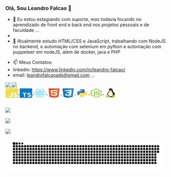 ### Olá, Sou Leandro Falcao 👋

<!--
**leandro-falcao/leandro-falcao** is a ✨ _special_ ✨ repository because its `README.md` (this file) appears on your GitHub profile.

Here are some ideas to get you started:
-->
- 🔭 Eu estou estagiando com suporte, mas todavia focando no aprendizado de front end e back end nos projetos pessoais e de faculdade  ...
- 
- 🌱 Atualmente estudo HTML/CSS e JavaScript, trabalhando com NodeJS no backend, e automação com selenium em python e automação com puppeteer em nodeJS, além de docker, java e PHP
<!--
- 👯 I’m looking to collaborate on ...
- 🤔 I’m looking for help with ...
- 💬 Ask me about ...
-->
- 📫 Meus Contatos: 
- linkedin: https://www.linkedin.com/in/leandro-falcao/ 
- email: leandrofalcaoads@gmail.com ...
<!--
- 😄 Pronouns: ...
- ⚡ Fun fact: ...
-->
 <div>
  <a href="https://github.com/leandro-falcao">
  <img height="170em" src="https://github-readme-stats.vercel.app/api?username=leandro-falcao&show_icons=true&theme=tokyonight&include_all_commits=true&count_private=true"/>
  <img height="160em" src="https://github-readme-stats.vercel.app/api/top-langs/?username=leandro-falcao&layout=compact&langs_count=9&theme=dracula"/>
</div>
  <div style="display: inline_block">
  <img align="center" alt="le-js" height="30" width="40" src="https://raw.githubusercontent.com/devicons/devicon/master/icons/javascript/javascript-plain.svg">
  <img align="center" alt="le-ts" height="30" width="40" src="https://raw.githubusercontent.com/devicons/devicon/master/icons/typescript/typescript-plain.svg">
  <img align="center" alt="le-react" height="30" width="40" src="https://raw.githubusercontent.com/devicons/devicon/master/icons/react/react-original.svg">
  <img align="center" alt="le-HTML" height="30" width="40" src="https://raw.githubusercontent.com/devicons/devicon/master/icons/html5/html5-original.svg">
  <img align="center" alt="le-CSS" height="30" width="40" src="https://raw.githubusercontent.com/devicons/devicon/master/icons/css3/css3-original.svg">
  <img align="center" alt="le-Python" height="30" width="40" src="https://raw.githubusercontent.com/devicons/devicon/master/icons/python/python-original.svg">
  <img align="center" alt="le-node" height="30" width="40" src="https://raw.githubusercontent.com/devicons/devicon/master/icons/nodejs/nodejs-original.svg">
  <img align="center" alt="le-linux" height= "30" width="40" src="https://raw.githubusercontent.com/devicons/devicon/master/icons/linux/linux-original.svg">
</div>
  
  ##
  
  <div>
 	 
 
  
   <a href="https://discord.gg/G9GPg5SA75" target="_blank"><img src="https://img.shields.io/badge/Discord-7289DA?style=for-the-badge&logo=discord&logoColor=white" target="_blank"></a> 
   
  <a href = "mailto:leandrofalcaoads@gmail.com"><img src="https://img.shields.io/badge/-Gmail-%23333?style=for-the-badge&logo=gmail&logoColor=white" target="_blank"></a>
  
   <a href="https://www.linkedin.com/in/leandro-falcao/-45875016a" target="_blank"><img src="https://img.shields.io/badge/-LinkedIn-%230077B5?style=for-the-badge&logo=linkedin&logoColor=white" target="_blank"></a> 
 
  ![Snake animation](https://github.com/leandro-falcao/leandro-falcao/blob/output/github-contribution-grid-snake.svg)
 
</div>
